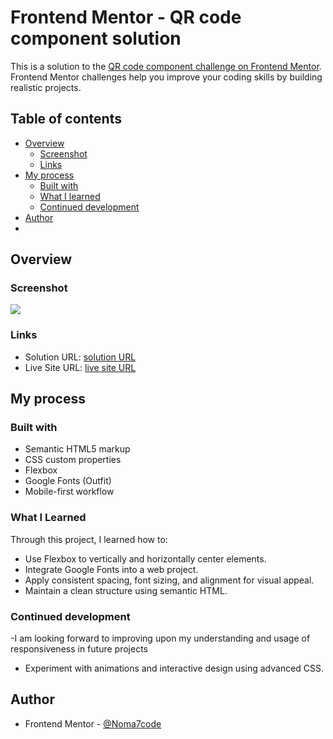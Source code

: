 # Frontend Mentor - QR code component solution

This is a solution to the [QR code component challenge on Frontend Mentor](https://www.frontendmentor.io/challenges/qr-code-component-iux_sIO_H). Frontend Mentor challenges help you improve your coding skills by building realistic projects.

## Table of contents

- [Overview](#overview)
  - [Screenshot](#screenshot)
  - [Links](#links)
- [My process](#my-process)
  - [Built with](#built-with)
  - [What I learned](#what-i-learned)
  - [Continued development](#continued-development)
- [Author](#author)
-

## Overview

### Screenshot

![](../frontend-mentor-qr-code-project/Challenge-1/qr-code-component-main/Solution/screenshot.png)

### Links

- Solution URL: [solution URL ](https://github.com/Noma7code/frontend-mentor-qr-code-project.git)
- Live Site URL: [live site URL ](https://frontend-mentor-qr-code-project-nu.vercel.app/)

## My process

### Built with

- Semantic HTML5 markup
- CSS custom properties
- Flexbox
- Google Fonts (Outfit)
- Mobile-first workflow

### What I Learned

Through this project, I learned how to:

- Use Flexbox to vertically and horizontally center elements.
- Integrate Google Fonts into a web project.
- Apply consistent spacing, font sizing, and alignment for visual appeal.
- Maintain a clean structure using semantic HTML.

### Continued development

-I am looking forward to improving upon my understanding and usage of responsiveness in future projects

- Experiment with animations and interactive design using advanced CSS.

## Author

- Frontend Mentor - [@Noma7code](https://www.frontendmentor.io/profile/Noma7code)
